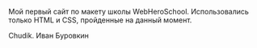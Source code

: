 Мой первый сайт по макету школы WebHeroSchool. Использовались только HTML и CSS, пройденные на данный момент.

Chudik. Иван Буровкин
